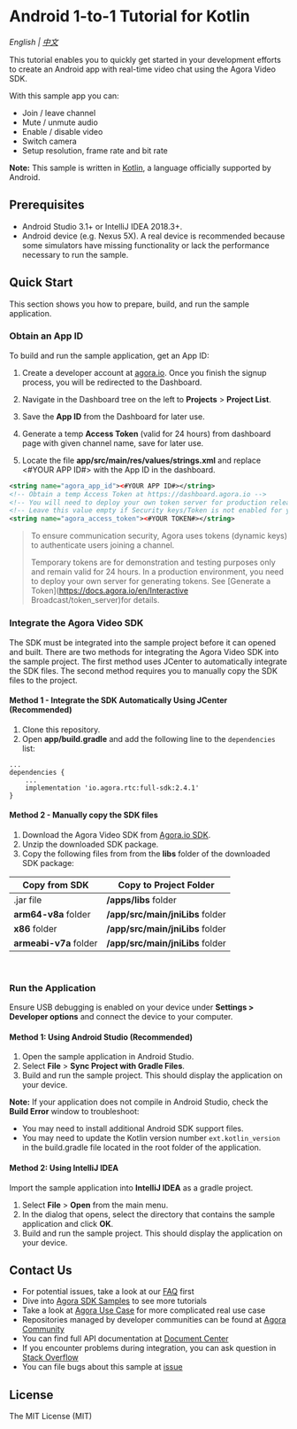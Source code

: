 # Android 1-to-1 Tutorial for Kotlin

*English | [中文](README.zh.md)*

This tutorial enables you to quickly get started in your development efforts to create an Android app with real-time video chat using the Agora Video SDK. 

With this sample app you can:

- Join / leave channel
- Mute / unmute audio
- Enable / disable video
- Switch camera
- Setup resolution, frame rate and bit rate

**Note:** This sample is written in [Kotlin](https://kotlinlang.org), a language officially supported by Android.

## Prerequisites

- Android Studio 3.1+ or IntelliJ IDEA 2018.3+.
- Android device (e.g. Nexus 5X). A real device is recommended because some simulators have missing functionality or lack the performance necessary to run the sample.

## Quick Start

This section shows you how to prepare, build, and run the sample application.

### Obtain an App ID

To build and run the sample application, get an App ID:
1. Create a developer account at [agora.io](https://dashboard.agora.io/signin/). Once you finish the signup process, you will be redirected to the Dashboard.
2. Navigate in the Dashboard tree on the left to **Projects** > **Project List**.
3. Save the **App ID** from the Dashboard for later use.
4. Generate a temp **Access Token** (valid for 24 hours) from dashboard page with given channel name, save for later use.

4. Locate the file **app/src/main/res/values/strings.xml** and replace <#YOUR APP ID#> with the App ID in the dashboard.

```xml
<string name="agora_app_id"><#YOUR APP ID#></string>
<!-- Obtain a temp Access Token at https://dashboard.agora.io -->
<!-- You will need to deploy your own token server for production release -->
<!-- Leave this value empty if Security keys/Token is not enabled for your project -->
<string name="agora_access_token"><#YOUR TOKEN#></string>
```

> To ensure communication security, Agora uses tokens (dynamic keys) to authenticate users joining a channel.
>
> Temporary tokens are for demonstration and testing purposes only and remain valid for 24 hours. In a production environment, you need to deploy your own server for generating tokens. See [Generate a Token](https://docs.agora.io/en/Interactive Broadcast/token_server)for details.

### Integrate the Agora Video SDK

The SDK must be integrated into the sample project before it can opened and built. There are two methods for integrating the Agora Video SDK into the sample project. The first method uses JCenter to automatically integrate the SDK files. The second method requires you to manually copy the SDK files to the project.

#### Method 1 - Integrate the SDK Automatically Using JCenter (Recommended)

1. Clone this repository.
2. Open **app/build.gradle** and add the following line to the `dependencies` list:

  ```
  ...
  dependencies {
      ...
      implementation 'io.agora.rtc:full-sdk:2.4.1'
  }
  ```

#### Method 2 - Manually copy the SDK files

1. Download the Agora Video SDK from [Agora.io SDK](https://www.agora.io/en/download/).
2. Unzip the downloaded SDK package.
3. Copy the following files from from the **libs** folder of the downloaded SDK package:

Copy from SDK|Copy to Project Folder
---|---
.jar file|**/apps/libs** folder
**arm64-v8a** folder|**/app/src/main/jniLibs** folder
**x86** folder|**/app/src/main/jniLibs** folder
**armeabi-v7a** folder|**/app/src/main/jniLibs** folder

​    

### Run the Application

Ensure USB debugging is enabled on your device under **Settings > Developer options** and connect the device to your computer.

#### Method 1: Using Android Studio (Recommended)

1. Open the sample application in Android Studio.
2. Select **File** > **Sync Project with Gradle Files**.
3. Build and run the sample project. This should display the application on your device.

**Note:** If your application does not compile in Android Studio,  check the **Build Error** window to troubleshoot: 
- You may need to install additional Android SDK support files.
- You may need to update the Kotlin version number `ext.kotlin_version` in the build.gradle file located in the root folder of the application.

#### Method 2: Using IntelliJ IDEA

Import the sample application into **IntelliJ IDEA** as a gradle project.

1. Select **File** > **Open** from the main menu.
2. In the dialog that opens, select the directory that contains the sample application and click **OK**.
3. Build and run the sample project. This should display the application on your device.


## Contact Us

- For potential issues, take a look at our [FAQ](https://docs.agora.io/en/faq) first
- Dive into [Agora SDK Samples](https://github.com/AgoraIO) to see more tutorials
- Take a look at [Agora Use Case](https://github.com/AgoraIO-usecase) for more complicated real use case
- Repositories managed by developer communities can be found at [Agora Community](https://github.com/AgoraIO-Community)
- You can find full API documentation at [Document Center](https://docs.agora.io/en/)
- If you encounter problems during integration, you can ask question in [Stack Overflow](https://stackoverflow.com/questions/tagged/agora.io)
- You can file bugs about this sample at [issue](https://github.com/AgoraIO/Basic-Video-Call/issues)

## License

The MIT License (MIT)
